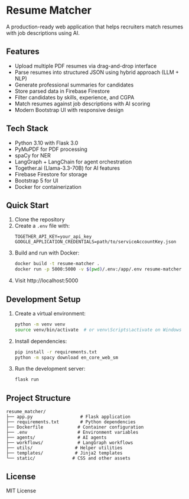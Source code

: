 # Resume Matcher

A production-ready web application that helps recruiters match resumes with job descriptions using AI.

## Features

- Upload multiple PDF resumes via drag-and-drop interface
- Parse resumes into structured JSON using hybrid approach (LLM + NLP)
- Generate professional summaries for candidates
- Store parsed data in Firebase Firestore
- Filter candidates by skills, experience, and CGPA
- Match resumes against job descriptions with AI scoring
- Modern Bootstrap UI with responsive design

## Tech Stack

- Python 3.10 with Flask 3.0
- PyMuPDF for PDF processing
- spaCy for NER
- LangGraph + LangChain for agent orchestration
- Together.ai (Llama-3.3-70B) for AI features
- Firebase Firestore for storage
- Bootstrap 5 for UI
- Docker for containerization

## Quick Start

1. Clone the repository
2. Create a `.env` file with:
   ```
   TOGETHER_API_KEY=your_api_key
   GOOGLE_APPLICATION_CREDENTIALS=path/to/serviceAccountKey.json
   ```
3. Build and run with Docker:
   ```bash
   docker build -t resume-matcher .
   docker run -p 5000:5000 -v $(pwd)/.env:/app/.env resume-matcher
   ```
4. Visit http://localhost:5000

## Development Setup

1. Create a virtual environment:
   ```bash
   python -m venv venv
   source venv/bin/activate  # or venv\Scripts\activate on Windows
   ```

2. Install dependencies:
   ```bash
   pip install -r requirements.txt
   python -m spacy download en_core_web_sm
   ```

3. Run the development server:
   ```bash
   flask run
   ```

## Project Structure

```
resume_matcher/
├── app.py                  # Flask application
├── requirements.txt        # Python dependencies
├── Dockerfile             # Container configuration
├── .env                   # Environment variables
├── agents/                # AI agents
├── workflows/             # LangGraph workflows
├── utils/                # Helper utilities
├── templates/            # Jinja2 templates
└── static/              # CSS and other assets
```

## License

MIT License
